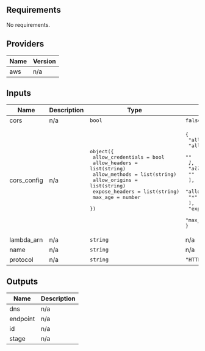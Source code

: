 ## Requirements

No requirements.

## Providers

| Name | Version |
|------|---------|
| aws | n/a |

## Inputs

| Name | Description | Type | Default | Required |
|------|-------------|------|---------|:--------:|
| cors | n/a | `bool` | `false` | no |
| cors\_config | n/a | <pre>object({<br>    allow_credentials = bool<br>    allow_headers     = list(string)<br>    allow_methods     = list(string)<br>    allow_origins     = list(string)<br>    expose_headers    = list(string)<br>    max_age           = number<br>  })</pre> | <pre>{<br>  "allow_credentials": false,<br>  "allow_headers": [<br>    "*"<br>  ],<br>  "allow_methods": [<br>    "*"<br>  ],<br>  "allow_origins": [<br>    "*"<br>  ],<br>  "expose_headers": [],<br>  "max_age": 300<br>}</pre> | no |
| lambda\_arn | n/a | `string` | n/a | yes |
| name | n/a | `string` | n/a | yes |
| protocol | n/a | `string` | `"HTTP"` | no |

## Outputs

| Name | Description |
|------|-------------|
| dns | n/a |
| endpoint | n/a |
| id | n/a |
| stage | n/a |

